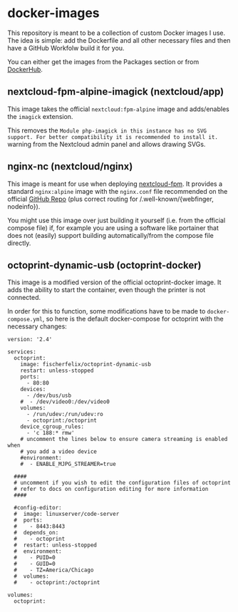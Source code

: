 # docker-images

This repository is meant to be a collection of custom Docker images I use. The idea is simple: add the Dockerfile and all other necessary files and then have a GitHub Workfolw build it for you.

You can either get the images from the Packages section or from [DockerHub](https://hub.docker.com/u/fischerfelix).

## nextcloud-fpm-alpine-imagick (nextcloud/app)
This image takes the official `nextcloud:fpm-alpine` image and adds/enables the `imagick` extension. 

This removes the `Module php-imagick in this instance has no SVG support. For better compatibility it is recommended to install it.` warning from the Nextcloud admin panel and allows drawing SVGs.

## nginx-nc (nextcloud/nginx)
This image is meant for use when deploying [nextcloud-fpm](https://github.com/nextcloud/docker/tree/master/.examples/docker-compose/insecure/mariadb/fpm).
It provides a standard `nginx:alpine` image with the `nginx.conf` file recommended on the official [GitHub Repo](https://github.com/nextcloud/docker/tree/master/.examples/docker-compose/insecure/mariadb/fpm) (plus correct routing for /.well-known/{webfinger, nodeinfo}).

You might use this image over just building it yourself (i.e. from the official compose file) if, for example you are using a software like portainer that does not (easily) support building automatically/from the compose file directly.

## octoprint-dynamic-usb (octoprint-docker)
This image is a modified version of the official octoprint-docker image. It adds the ability to start the container, even though the printer is not connected. 

In order for this to function, some modifications have to be made to `docker-compose.yml`, so here is the default docker-compose for octoprint with the necessary changes:
```
version: '2.4'

services:
  octoprint:
    image: fischerfelix/octoprint-dynamic-usb
    restart: unless-stopped
    ports:
      - 80:80
    devices:
      - /dev/bus/usb 
    #  - /dev/video0:/dev/video0
    volumes:
      - /run/udev:/run/udev:ro
      - octoprint:/octoprint
    device_cgroup_rules:
      - 'c 188:* rmw'
    # uncomment the lines below to ensure camera streaming is enabled when
    # you add a video device
    #environment:
    #  - ENABLE_MJPG_STREAMER=true
  
  ####
  # uncomment if you wish to edit the configuration files of octoprint
  # refer to docs on configuration editing for more information
  ####

  #config-editor:
  #  image: linuxserver/code-server
  #  ports:
  #    - 8443:8443
  #  depends_on:
  #    - octoprint
  #  restart: unless-stopped
  #  environment:
  #    - PUID=0
  #    - GUID=0
  #    - TZ=America/Chicago
  #  volumes:
  #    - octoprint:/octoprint

volumes:
  octoprint:
```
